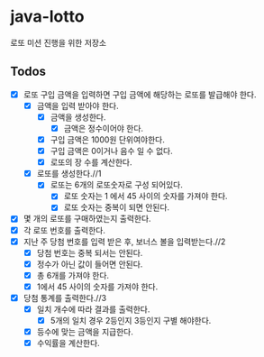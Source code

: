 # java-lotto
로또 미션 진행을 위한 저장소

## Todos

- [x] 로또 구입 금액을 입력하면 구입 금액에 해당하는 로또를 발급해야 한다.
  - [x] 금액을 입력 받아야 한다.
    - [x] 금액을 생성한다.
        - [x] 금액은 정수이어야 한다.
    - [x] 구입 금액은 1000원 단위여야한다.
    - [x] 구입 금액은 0이거나 음수 일 수 없다.
    - [x] 로또의 장 수를 계산한다. 
  - [x] 로또를 생성한다.//1
    - [x] 로또는 6개의 로또숫자로 구성 되어있다.
      - [x] 로또 숫자는 1 에서 45 사이의 숫자를 가져야 한다.
      - [x] 로또 숫자는 중복이 되면 안된다.
- [x] 몇 개의 로또를 구매하였는지 출력한다.
- [x] 각 로또 번호를 출력한다.
- [x] 지난 주 당첨 번호를 입력 받은 후, 보너스 볼을 입력받는다.//2
  - [x] 당첨 번호는 중복 되서는 안된다.
  - [x] 정수가 아닌 값이 들어면 안된다.
  - [x] 총 6개를 가져야 한다.
  - [x] 1에서 45 사이의 숫자를 가져야 한다.
- [x] 당첨 통계를 출력한다.//3
  - [x] 일치 개수에 따라 결과를 출력한다.
    - [x] 5개의 일치 경우 2등인지 3등인지 구별 해야한다.
  - [x] 등수에 맞는 금액을 지급한다.
  - [x] 수익률을 계산한다.